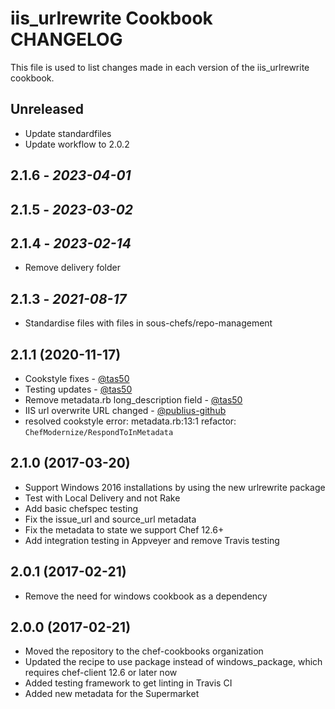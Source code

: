 # iis_urlrewrite Cookbook CHANGELOG

This file is used to list changes made in each version of the iis_urlrewrite cookbook.

## Unreleased

- Update standardfiles
- Update workflow to 2.0.2

## 2.1.6 - *2023-04-01*

## 2.1.5 - *2023-03-02*

## 2.1.4 - *2023-02-14*

- Remove delivery folder

## 2.1.3 - *2021-08-17*

- Standardise files with files in sous-chefs/repo-management

## 2.1.1 (2020-11-17)

- Cookstyle fixes - [@tas50](https://github.com/tas50)
- Testing updates - [@tas50](https://github.com/tas50)
- Remove metadata.rb long_description field - [@tas50](https://github.com/tas50)
- IIS url overwrite URL changed - [@publius-github](https://github.com/publius-github)
- resolved cookstyle error: metadata.rb:13:1 refactor: `ChefModernize/RespondToInMetadata`

## 2.1.0 (2017-03-20)

- Support Windows 2016 installations by using the new urlrewrite package
- Test with Local Delivery and not Rake
- Add basic chefspec testing
- Fix the issue_url and source_url metadata
- Fix the metadata to state we support Chef 12.6+
- Add integration testing in Appveyer and remove Travis testing

## 2.0.1 (2017-02-21)

- Remove the need for windows cookbook as a dependency

## 2.0.0 (2017-02-21)

- Moved the repository to the chef-cookbooks organization
- Updated the recipe to use package instead of windows_package, which requires chef-client 12.6 or later now
- Added testing framework to get linting in Travis CI
- Added new metadata for the Supermarket
